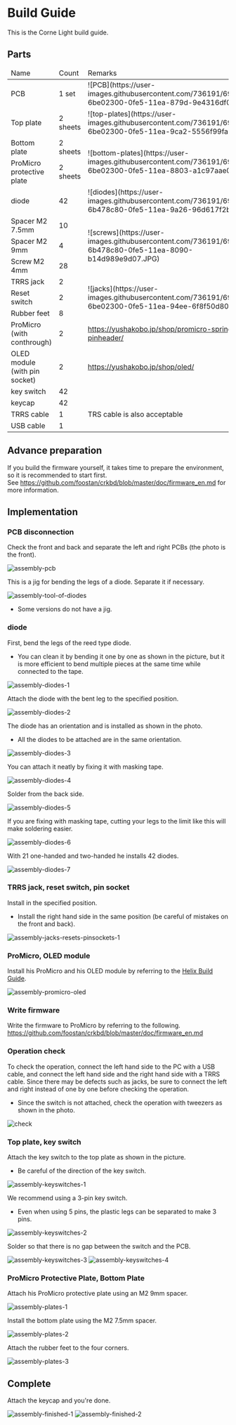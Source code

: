 # Build Guide

This is the Corne Light build guide.

## Parts

<table>
<thead>
  <tr> <td width = "30%"> Name </td> <td width = "15%"> Count </td> <td> Remarks </td> </tr>
</header>
<tbody>
  <tr>
    <td> PCB </td>
    <td> 1 set </td>
    <td>
      ![PCB](https://user-images.githubusercontent.com/736191/69554623-6be02300-0fe5-11ea-879d-9e4316df0226.JPG)
    </td>
  </tr>
  <tr>
    <td> Top plate </td>
    <td> 2 sheets </td>
    <td>
      ![top-plates](https://user-images.githubusercontent.com/736191/69554621-6be02300-0fe5-11ea-9ca2-5556f99fa2e5.JPG)
    </td>
  </tr>
  <tr>
    <td> Bottom plate </td>
    <td> 2 sheets </td>
    <td rowspan = "2">
      ![bottom-plates](https://user-images.githubusercontent.com/736191/69554622-6be02300-0fe5-11ea-8803-a1c97aae0433.JPG)
    </td>
  </tr>
  <tr>
    <td> ProMicro protective plate </td>
    <td> 2 sheets </td>
  </tr>
  <tr>
    <td> diode </td>
    <td> 42 </td>
    <td>
      ![diodes](https://user-images.githubusercontent.com/736191/69554619-6b478c80-0fe5-11ea-9a26-96d617f2b0f6.JPG)
    </td>
  </tr>
  <tr>
    <td> Spacer M2 7.5mm </td>
    <td> 10 </td>
    <td rowspan = "3">
      ![screws](https://user-images.githubusercontent.com/736191/69554618-6b478c80-0fe5-11ea-8090-b14d989e9d07.JPG)
    </td>
  </tr>
  <tr>
    <td> Spacer M2 9mm </td>
    <td> 4 </td>
  </tr>
  <tr>
    <td> Screw M2 4mm </td>
    <td> 28 </td>
  </tr>
  <tr>
    <td> TRRS jack </td>
    <td> 2 </td>
    <td rowspan = "3">
      ![jacks](https://user-images.githubusercontent.com/736191/69554620-6be02300-0fe5-11ea-94ee-6f8f50d800da.JPG)
    </td>
  </tr>
  <tr>
    <td> Reset switch </td>
    <td> 2 </td>
  </tr>
  <tr>
    <td> Rubber feet </td>
    <td> 8 </td>
  </tr>
  <tr>
    <td> ProMicro (with conthrough) </td>
    <td> 2 </td>
    <td>
      <a href="https://yushakobo.jp/shop/promicro-spring-pinheader/"> https://yushakobo.jp/shop/promicro-spring-pinheader/ </a>
    </td>
  </tr>
  <tr>
    <td> OLED module (with pin socket) </td>
    <td> 2 </td>
    <td>
      <a href="https://yushakobo.jp/shop/oled/"> https://yushakobo.jp/shop/oled/ </a>
    </td>
  </tr>
  <tr>
    <td> key switch </td>
    <td> 42 </td>
    <td> </td>
  </tr>
  <tr>
    <td> keycap </td>
    <td> 42 </td>
    <td> </td>
  </tr>
  <tr>
    <td> TRRS cable </td>
    <td> 1 </td>
    <td> TRS cable is also acceptable </td>
  </tr>
  <tr>
    <td> USB cable </td>
    <td> 1 </td>
    <td> </td>
  </tr>
</tbody>
</table>

## Advance preparation

If you build the firmware yourself,
it takes time to prepare the environment,
so it is recommended to start first. \
See <https://github.com/foostan/crkbd/blob/master/doc/firmware_en.md> for more information.

## Implementation

### PCB disconnection

Check the front and back and separate the left and right PCBs
(the photo is the front).

![assembly-pcb](https://user-images.githubusercontent.com/736191/69554624-6c78b980-0fe5-11ea-9828-3be0af9f27af.JPG)

This is a jig for bending the legs of a diode.
Separate it if necessary.

![assembly-tool-of-diodes](https://user-images.githubusercontent.com/736191/69554626-6c78b980-0fe5-11ea-8c4d-ae70374d54bc.JPG)

* Some versions do not have a jig.

### diode

First, bend the legs of the reed type diode.

* You can clean it by bending it one by one as shown in the picture,
  but it is more efficient to bend multiple pieces at the same time
  while connected to the tape.

![assembly-diodes-1](https://user-images.githubusercontent.com/736191/69554627-6c78b980-0fe5-11ea-9f4f-120c28b49953.JPG)

Attach the diode with the bent leg to the specified position.

![assembly-diodes-2](https://user-images.githubusercontent.com/736191/69554628-6d115000-0fe5-11ea-8885-e88b5d87a3b1.JPG)

The diode has an orientation and is installed as shown in the photo.

* All the diodes to be attached are in the same orientation.

![assembly-diodes-3](https://user-images.githubusercontent.com/736191/69554629-6d115000-0fe5-11ea-9df5-70e8ab10489f.JPG)

You can attach it neatly by fixing it with masking tape.

![assembly-diodes-4](https://user-images.githubusercontent.com/736191/69554632-6d115000-0fe5-11ea-907f-2188aa59094a.JPG)

Solder from the back side.

![assembly-diodes-5](https://user-images.githubusercontent.com/736191/69554633-6da9e680-0fe5-11ea-9d5c-751595784d84.JPG)

If you are fixing with masking tape,
cutting your legs to the limit like this will make soldering easier.

![assembly-diodes-6](https://user-images.githubusercontent.com/736191/69554634-6da9e680-0fe5-11ea-9051-93f9edd09c9a.JPG)

With 21 one-handed and two-handed he installs 42 diodes.

![assembly-diodes-7](https://user-images.githubusercontent.com/736191/69554635-6da9e680-0fe5-11ea-9ee3-b503bc0fcc83.JPG)

### TRRS jack, reset switch, pin socket

Install in the specified position.

* Install the right hand side in the same position
  (be careful of mistakes on the front and back).

![assembly-jacks-resets-pinsockets-1](https://user-images.githubusercontent.com/736191/69554641-6e427d00-0fe5-11ea-87d7-c46056e4fb09.JPG)

### ProMicro, OLED module

Install his ProMicro and his OLED module by referring to the [Helix Build Guide](
https://github.com/MakotoKurauchi/helix/blob/master/Doc/buildguide_en.md#pro-micro).

![assembly-promicro-oled](https://user-images.githubusercontent.com/736191/69554644-6e427d00-0fe5-11ea-8c6b-9aaa3d2c3f6c.JPG)

### Write firmware

Write the firmware to ProMicro by referring to the following. \
<https://github.com/foostan/crkbd/blob/master/doc/firmware_en.md>

### Operation check

To check the operation,
connect the left hand side to the PC with a USB cable,
and connect the left hand side and the right hand side with a TRRS cable.
Since there may be defects such as jacks,
be sure to connect the left and right
instead of one by one before checking the operation.

* Since the switch is not attached,
  check the operation with tweezers as shown in the photo.

![check](https://user-images.githubusercontent.com/736191/69554646-6edb1380-0fe5-11ea-8428-afd7bef09c15.JPG)

### Top plate, key switch

Attach the key switch to the top plate as shown in the picture.

* Be careful of the direction of the key switch.

![assembly-keyswitches-1](https://user-images.githubusercontent.com/736191/69554647-6edb1380-0fe5-11ea-9e17-d4d644f9a60c.JPG)

We recommend using a 3-pin key switch.

* Even when using 5 pins, the plastic legs can be separated to make 3 pins.

![assembly-keyswitches-2](https://user-images.githubusercontent.com/736191/69554648-6edb1380-0fe5-11ea-94fe-cd758f46cfd0.JPG)

Solder so that there is no gap between the switch and the PCB.

![assembly-keyswitches-3](https://user-images.githubusercontent.com/736191/69554652-700c4080-0fe5-11ea-8633-afae5e825d02.JPG)
![assembly-keyswitches-4](https://user-images.githubusercontent.com/736191/69554654-700c4080-0fe5-11ea-8514-9a46ba4da38c.JPG)

### ProMicro Protective Plate, Bottom Plate

Attach his ProMicro protective plate using an M2 9mm spacer.

![assembly-plates-1](https://user-images.githubusercontent.com/736191/69554656-700c4080-0fe5-11ea-8083-b55fea60adc9.JPG)

Install the bottom plate using the M2 7.5mm spacer.

![assembly-plates-2](https://user-images.githubusercontent.com/736191/69554660-70a4d700-0fe5-11ea-9c46-eb32c7589470.JPG)

Attach the rubber feet to the four corners.

![assembly-plates-3](https://user-images.githubusercontent.com/736191/69554661-70a4d700-0fe5-11ea-85c1-acae90ea7725.JPG)

## Complete

Attach the keycap and you're done.

![assembly-finished-1](https://user-images.githubusercontent.com/736191/69654854-d615c800-10b8-11ea-8903-ebf019d7b125.png)
![assembly-finished-2](https://user-images.githubusercontent.com/736191/69654882-df069980-10b8-11ea-8efe-069b68db3bc0.png)
